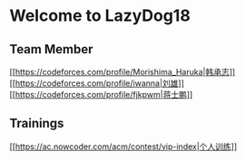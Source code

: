# Welcome to LazyDog18



## Team Member

[[https://codeforces.com/profile/Morishima_Haruka|韩承志]]
[[https://codeforces.com/profile/iwanna|刘雄]]
[[https://codeforces.com/profile/fjkpwm|蒋士鹏]]
	
## Trainings
[[https://ac.nowcoder.com/acm/contest/vip-index|个人训练]]